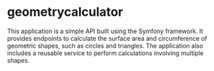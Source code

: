 # geometrycalculator
This application is a simple API built using the Symfony framework. It provides endpoints to calculate the surface area and circumference of geometric shapes, such as circles and triangles. The application also includes a reusable service to perform calculations involving multiple shapes.
